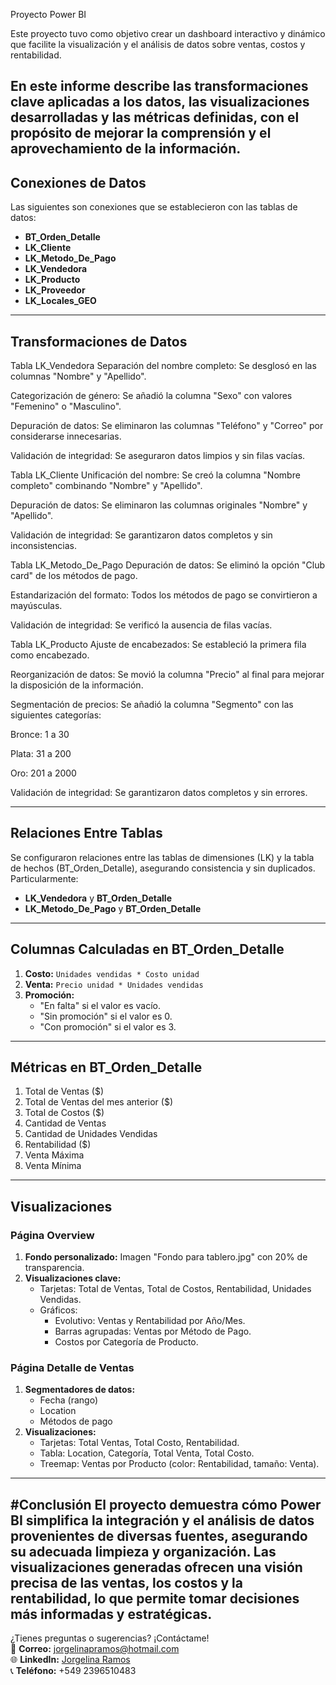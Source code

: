 Proyecto Power BI

Este proyecto tuvo como objetivo crear un dashboard interactivo y dinámico que facilite la visualización y el análisis de datos sobre ventas, costos y rentabilidad.

En este informe describe las transformaciones clave aplicadas a los datos, las visualizaciones desarrolladas y las métricas definidas, con el propósito de mejorar la comprensión y el aprovechamiento de la información.
---

## Conexiones de Datos

Las siguientes son conexiones que se establecieron con las tablas de datos: 

- **BT_Orden_Detalle**
- **LK_Cliente**
- **LK_Metodo_De_Pago**
- **LK_Vendedora**
- **LK_Producto**
- **LK_Proveedor**
- **LK_Locales_GEO**

---

 ## Transformaciones de Datos
Tabla LK_Vendedora
Separación del nombre completo: Se desglosó en las columnas "Nombre" y "Apellido".

Categorización de género: Se añadió la columna "Sexo" con valores "Femenino" o "Masculino".

Depuración de datos: Se eliminaron las columnas "Teléfono" y "Correo" por considerarse innecesarias.

Validación de integridad: Se aseguraron datos limpios y sin filas vacías.

Tabla LK_Cliente
Unificación del nombre: Se creó la columna "Nombre completo" combinando "Nombre" y "Apellido".

Depuración de datos: Se eliminaron las columnas originales "Nombre" y "Apellido".

Validación de integridad: Se garantizaron datos completos y sin inconsistencias.

Tabla LK_Metodo_De_Pago
Depuración de datos: Se eliminó la opción "Club card" de los métodos de pago.

Estandarización del formato: Todos los métodos de pago se convirtieron a mayúsculas.

Validación de integridad: Se verificó la ausencia de filas vacías.

Tabla LK_Producto
Ajuste de encabezados: Se estableció la primera fila como encabezado.

Reorganización de datos: Se movió la columna "Precio" al final para mejorar la disposición de la información.

Segmentación de precios: Se añadió la columna "Segmento" con las siguientes categorías:

Bronce: 1 a 30

Plata: 31 a 200

Oro: 201 a 2000 

Validación de integridad: Se garantizaron datos completos y sin errores.

---

## Relaciones Entre Tablas

Se configuraron relaciones entre las tablas de dimensiones (LK) y la tabla de hechos (BT_Orden_Detalle), asegurando consistencia y sin duplicados. Particularmente:

- **LK_Vendedora** y **BT_Orden_Detalle**
- **LK_Metodo_De_Pago** y **BT_Orden_Detalle**

---

## Columnas Calculadas en BT_Orden_Detalle

1. **Costo:** `Unidades vendidas * Costo unidad`
2. **Venta:** `Precio unidad * Unidades vendidas`
3. **Promoción:**
   - "En falta" si el valor es vacío.
   - "Sin promoción" si el valor es 0.
   - "Con promoción" si el valor es 3.

---

## Métricas en BT_Orden_Detalle

1. Total de Ventas ($)  
2. Total de Ventas del mes anterior ($)  
3. Total de Costos ($)  
4. Cantidad de Ventas  
5. Cantidad de Unidades Vendidas  
6. Rentabilidad ($)  
7. Venta Máxima  
8. Venta Mínima  

---

## Visualizaciones

### Página Overview

1. **Fondo personalizado:** Imagen "Fondo para tablero.jpg" con 20% de transparencia.  
2. **Visualizaciones clave:**
   - Tarjetas: Total de Ventas, Total de Costos, Rentabilidad, Unidades Vendidas.
   - Gráficos:
     - Evolutivo: Ventas y Rentabilidad por Año/Mes.
     - Barras agrupadas: Ventas por Método de Pago.
     - Costos por Categoría de Producto.

### Página Detalle de Ventas

1. **Segmentadores de datos:**
   - Fecha (rango)
   - Location
   - Métodos de pago
2. **Visualizaciones:**
   - Tarjetas: Total Ventas, Total Costo, Rentabilidad.
   - Tabla: Location, Categoría, Total Venta, Total Costo.
   - Treemap: Ventas por Producto (color: Rentabilidad, tamaño: Venta).

---

#Conclusión
El proyecto demuestra cómo Power BI simplifica la integración y el análisis de datos provenientes de diversas fuentes, asegurando su adecuada limpieza y organización. Las visualizaciones generadas ofrecen una visión precisa de las ventas, los costos y la rentabilidad, lo que permite tomar decisiones más informadas y estratégicas.
---

¿Tienes preguntas o sugerencias? ¡Contáctame!  
📧 **Correo:** jorgelinapramos@hotmail.com  
🌐 **LinkedIn:** [Jorgelina Ramos](https://www.linkedin.com/in/jorgelina-p-l-ramos-83564422b/)  
📞 **Teléfono:** +549 2396510483
